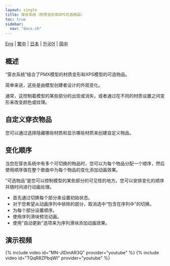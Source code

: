 ```yaml
---
layout: single
title: 穿衣系统（材质变形和XPS可选物品）
toc: true
sidebar:
  nav: "docs-zh"
---
```

[Eng](/dancexr/features/optionals) | [繁中](/tw/dancexr/features/optionals) | [日本](/jp/dancexr/features/optionals) | [한국어](/kr/dancexr/features/optionals) | [简中](/zh/dancexr/features/optionals)


## 概述
“穿衣系统”结合了PMX模型的材质变形和XPS模型的可选物品。

简单来说，这些是由模型创建者设计的外观变化。

通常，这控制着模型的某些部分的出现或消失，或者通过在不同的材质设置之间变形来改变颜色或纹理。

## 自定义穿衣物品
您可以通过选择隐藏哪些材质和显示哪些材质来创建自定义物品。

## 变化顺序
当您在穿衣系统中有多个可切换的物品时，您可以为每个物品分配一个顺序，然后使用顺序值在整个歌曲中为每个物品的变化添加动画效果。

“可选物品”是您可以控制模型的某些部分的可见性的地方。您可以安排变化的顺序并随时间进行动画处理。

* 首先通过切换每个部分来设置初始状态。
* 对于您希望从动画序列中排除的部分，取消选中“包含在序列中”的切换。
* 为每个部分设置顺序。
* 使用序列滑块预览动画。
* 使用“自动更新”选项来为序列滑块添加动画效果。

## 演示视频
{% include video id="MN-JIDmAR3Q" provider="youtube" %}
{% include video id="TQqR8ZPbqWI" provider="youtube" %}